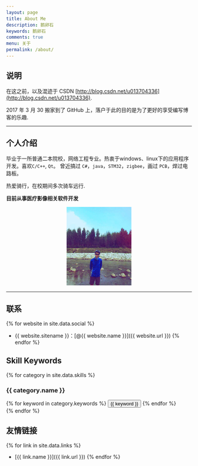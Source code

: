 ```yaml
---
layout: page
title: About Me
description: 鹅卵石
keywords: 鹅卵石
comments: true
menu: 关于
permalink: /about/
---
```



## 说明

在这之前，以及混迹于 CSDN [http://blog.csdn.net/u013704336](http://blog.csdn.net/u013704336).

2017 年 3 月 30 搬家到了 GitHub 上，落户于此的目的是为了更好的享受编写博客的乐趣.

---

## 个人介绍
毕业于一所普通二本院校，网络工程专业。热衷于windows、linux下的应用程序开发。喜欢`C/C++`, `Qt`。
曾近搞过 `C#`，`java`，`STM32`，`zigbee`，画过 `PCB`，焊过电路板。

热爱骑行，在校期间多次骑车远行.

**目前从事医疗影像相关软件开发**

<center>
<img src="/res/img/aboutme/myself.jpg" width="35%" height="35%" />
</center>

---

## 联系

{% for website in site.data.social %}
* {{ website.sitename }}：[@{{ website.name }}]({{ website.url }})
{% endfor %}

## Skill Keywords

{% for category in site.data.skills %}
### {{ category.name }}
<div class="btn-inline">
{% for keyword in category.keywords %}
<button class="btn btn-outline" type="button">{{ keyword }}</button>
{% endfor %}
</div>
{% endfor %}

## 友情链接

{% for link in site.data.links %}
* [{{ link.name }}]({{ link.url }})
{% endfor %}
